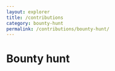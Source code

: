 ```yaml
---
layout: explorer
title: /contributions
category: bounty-hunt
permalink: /contributions/bounty-hunt/
---
```


# Bounty hunt


